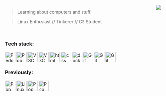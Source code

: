 <img align="right" src="https://opensource.com/sites/default/files/uploads/hollywood.gif" />

> Learning about computers and stuff.

> Linux Enthusiast // Tinkerer // CS Student
                                                                                                             
<br />

### Tech stack:


<img title="Fedora Linux"  align="left" alt=" Fedora Linux" width="33px" src="https://upload.wikimedia.org/wikipedia/commons/thumb/3/3f/Fedora_logo.svg/1024px-Fedora_logo.svg.png" />


<img title="Pop_OS!" align="left" alt="Pop_OS!" width="33px" src="https://upload.wikimedia.org/wikipedia/commons/thumb/a/a5/Archlinux-icon-crystal-64.svg/1200px-Archlinux-icon-crystal-64.svg.png" />
<img title="VSCodium" align="left" alt=" VSC" width="33px" src="https://user-images.githubusercontent.com/8563847/46382827-37373c80-c66a-11e8-8d91-81706f6e7a3c.png" />
<img title="VSCode" align="left" alt=" VSC" width="33px" src="https://upload.wikimedia.org/wikipedia/commons/thumb/9/9a/Visual_Studio_Code_1.35_icon.svg/2048px-Visual_Studio_Code_1.35_icon.svg.png" />
<img title="HTML"  align="left" alt=" html" width="33px" src="https://img.icons8.com/color/48/000000/html-5.png" />
<img title="CSS"  align="left" alt=" css" width="33px" src="https://img.icons8.com/color/96/000000/css3.png" />
<img title="docker"  align="left" alt=" docker" width="33px" src="https://img.icons8.com/color/96/000000/docker.png" />
<img title="Git"  align="left" alt=" Git" width="33px" src="https://img.icons8.com/color/96/000000/git.png" />
<img title="C"  align="left" alt=" Git" width="33px" src="https://img.icons8.com/color/96/000000/c-programming.png" />
<img title="Bash"  align="left" alt=" Git" width="33px" src="https://img.icons8.com/plasticine/100/000000/bash.png" />
<br />

<br /> 


### Previously: 
<img title="Pop_OS!" align="left" alt="Pop_OS!" width="33px" src="https://i.redd.it/ms9je823h6y31.png" />
<img title="Linux Mint"  align="left" alt="Linux Mint" width="33px" src="https://upload.wikimedia.org/wikipedia/commons/thumb/3/3f/Linux_Mint_logo_without_wordmark.svg/1200px-Linux_Mint_logo_without_wordmark.svg.png" />
<img title="Pop_OS!" align="left" alt="Pop_OS!" width="33px" src="https://upload.wikimedia.org/wikipedia/commons/thumb/a/ab/Logo-ubuntu_cof-orange-hex.svg/1200px-Logo-ubuntu_cof-orange-hex.svg.png" />
<img title="Pop_OS!" align="left" alt="Pop_OS!" width="33px" src="https://seeklogo.com/images/D/debian-logo-C136FDAF9E-seeklogo.com.png" />



